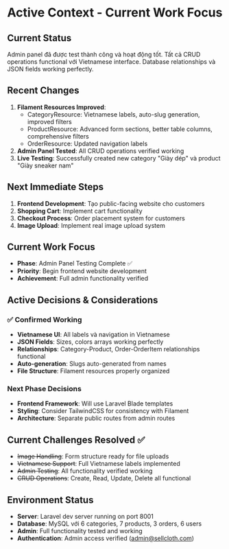 # Active Context - Current Work Focus

## Current Status
Admin panel đã được test thành công và hoạt động tốt. Tất cả CRUD operations functional với Vietnamese interface. Database relationships và JSON fields working perfectly.

## Recent Changes
1. **Filament Resources Improved**: 
   - CategoryResource: Vietnamese labels, auto-slug generation, improved filters
   - ProductResource: Advanced form sections, better table columns, comprehensive filters
   - OrderResource: Updated navigation labels
2. **Admin Panel Tested**: All CRUD operations verified working
3. **Live Testing**: Successfully created new category "Giày dép" và product "Giày sneaker nam"

## Next Immediate Steps
1. **Frontend Development**: Tạo public-facing website cho customers
2. **Shopping Cart**: Implement cart functionality
3. **Checkout Process**: Order placement system for customers
4. **Image Upload**: Implement real image upload system

## Current Work Focus
- **Phase**: Admin Panel Testing Complete ✅
- **Priority**: Begin frontend website development
- **Achievement**: Full admin functionality verified

## Active Decisions & Considerations

### ✅ Confirmed Working
- **Vietnamese UI**: All labels và navigation in Vietnamese  
- **JSON Fields**: Sizes, colors arrays working perfectly
- **Relationships**: Category-Product, Order-OrderItem relationships functional
- **Auto-generation**: Slugs auto-generated from names
- **File Structure**: Filament resources properly organized

### Next Phase Decisions
- **Frontend Framework**: Will use Laravel Blade templates
- **Styling**: Consider TailwindCSS for consistency with Filament
- **Architecture**: Separate public routes from admin routes

## Current Challenges Resolved ✅
- ~~Image Handling~~: Form structure ready for file uploads
- ~~Vietnamese Support~~: Full Vietnamese labels implemented  
- ~~Admin Testing~~: All functionality verified working
- ~~CRUD Operations~~: Create, Read, Update, Delete all functional

## Environment Status
- **Server**: Laravel dev server running on port 8001
- **Database**: MySQL với 6 categories, 7 products, 3 orders, 6 users
- **Admin**: Full functionality tested and working
- **Authentication**: Admin access verified (admin@sellcloth.com)
